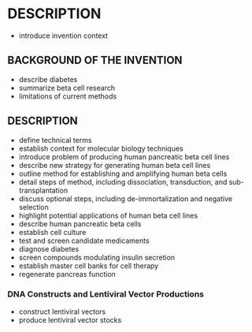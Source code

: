 # DESCRIPTION

- introduce invention context

## BACKGROUND OF THE INVENTION

- describe diabetes
- summarize beta cell research
- limitations of current methods

## DESCRIPTION

- define technical terms
- establish context for molecular biology techniques
- introduce problem of producing human pancreatic beta cell lines
- describe new strategy for generating human beta cell lines
- outline method for establishing and amplifying human beta cells
- detail steps of method, including dissociation, transduction, and sub-transplantation
- discuss optional steps, including de-immortalization and negative selection
- highlight potential applications of human beta cell lines
- describe human pancreatic beta cells
- establish cell culture
- test and screen candidate medicaments
- diagnose diabetes
- screen compounds modulating insulin secretion
- establish master cell banks for cell therapy
- regenerate pancreas function

### DNA Constructs and Lentiviral Vector Productions

- construct lentiviral vectors
- produce lentiviral vector stocks

